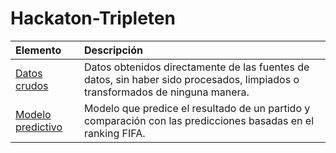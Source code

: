 # Hackaton-Tripleten

| Elemento               | Descripción                                                                                 |
|:------------------------ |:------------------------------------------------------------------------------------------- |
|[Datos crudos](https://github.com/IreneRA/Hackaton-Tripleten/tree/Raw-data)| Datos obtenidos directamente de las fuentes de datos, sin haber sido procesados, limpiados o transformados de ninguna manera.|
|[Modelo predictivo]([https://github.com/IreneRA/Hackaton-Tripleten/tree/Raw-data])|  Modelo que predice el resultado de un partido y comparación con las predicciones basadas en el ranking FIFA.|
